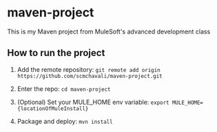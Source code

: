 # maven-project

This is my Maven project from MuleSoft's advanced development class

## How to run the project

1. Add the remote repository: `git remote add origin https://github.com/scmchavali/maven-project.git`

2. Enter the repo: `cd maven-project`

3. (Optional) Set your MULE_HOME env variable: `export MULE_HOME={locationOfMuleInstall}`

4. Package and deploy: `mvn install`

